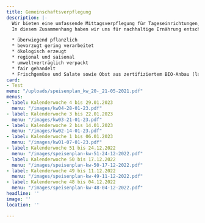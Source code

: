 ```yaml
---
title: Gemeinschaftsverpflegung
description: |-
  Wir bieten eine umfassende Mittagsverpflegung für Tageseinrichtungen, Kindergärten, Schulen und Firmen, sowie Seniorenverpflegung an. Hohe Qualitätsstandards sind Voraussetzung für eine optimale Lebensmittelauswahl sowie Speisenplanung und -herstellung. Dabei richten wir uns streng nach den Richtlinien des DGE (Deutschlands Initiative für gesunde Ernährung und mehr Bewegung), um eine gesunde und ausgewogene Ernährung gewährleisten zu können.
  In diesem Zusammenhang haben wir uns für nachhaltige Ernährung entschieden, die u.a. folgende Aspekte beinhaltet:

  * überwiegend pflanzlich
  * bevorzugt gering verarbeitet
  * ökologisch erzeugt
  * regional und saisonal
  * umweltverträglich verpackt
  * fair gehandelt
  * Frischgemüse und Salate sowie Obst aus zertifiziertem BIO-Anbau (laut aktuellem Speisenplan)
card:
- Test
menu: "/uploads/speisenplan_kw_20-_21-05-2021.pdf"
menus:
- label: Kalenderwoche 4 bis 29.01.2023
  menu: "/images/kw04-28-01-23.pdf"
- label: Kalenderwoche 3 bis 22.01.2023
  menu: "/images/kw03-21-01-23.pdf"
- label: Kalenderwoche 2 bis 14.01.2023
  menu: "/images/kw02-14-01-23.pdf"
- label: Kalenderwoche 1 bis 06.01.2023
  menu: "/images/kw01-07-01-23.pdf"
- label: Kalenderwoche 51 bis 24.12.2022
  menu: "/images/speisenplan-kw-51-24-12-2022.pdf"
- label: Kalenderwoche 50 bis 17.12.2022
  menu: "/images/speisenplan-kw-50-17-12-2022.pdf"
- label: Kalenderwoche 49 bis 11.12.2022
  menu: "/images/speisenplan-kw-49-11-12-2022.pdf"
- label: Kalenderwoche 48 bis 04.12.2022
  menu: "/images/speisenplan-kw-48-04-12-2022.pdf"
headline: ''
image: ''
location: ''

---
```


